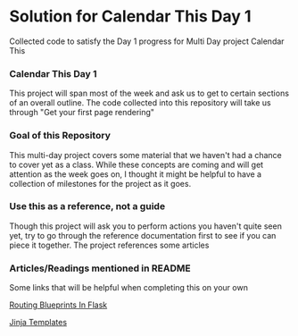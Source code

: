 # Solution for Calendar This Day 1
Collected code to satisfy the Day 1 progress for Multi Day project Calendar This
### Calendar This Day 1
This project will span most of the week and ask us to get to certain sections of an
overall outline. The code collected into this repository will take us through 
"Get your first page rendering"
### Goal of this Repository
This multi-day project covers some material that we haven't had a chance to cover
yet as a class. While these concepts are coming and will get attention as the week
goes on, I thought it might be helpful to have a collection of milestones for the
project as it goes.
### Use this as a reference, not a guide
Though this project will ask you to perform actions you haven't quite seen yet,
try to go through the reference documentation first to see if you can piece it
together. The project references some articles
### Articles/Readings mentioned in README
Some links that will be helpful when completing this on your own

[Routing Blueprints In Flask](https://open.appacademy.io/learn/js-py---pt-apr-2022-online/week-35---flask-and-sqlite3/routing-blueprints-in-flask)

[Jinja Templates](https://open.appacademy.io/learn/js-py---pt-apr-2022-online/week-35---flask-and-sqlite3/jinja-templates)
